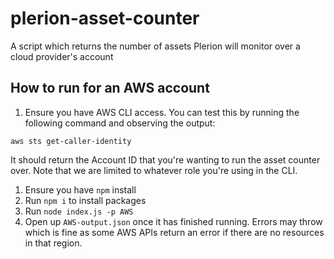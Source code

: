 # plerion-asset-counter
A script which returns the number of assets Plerion will monitor over a cloud provider's account

## How to run for an AWS account
1. Ensure you have AWS CLI access. You can test this by running the following command and observing the output:
```
aws sts get-caller-identity
```
It should return the Account ID that you're wanting to run the asset counter over. Note that we are limited to whatever
role you're using in the CLI.
1. Ensure you have `npm` install
2. Run `npm i` to install packages
3. Run `node index.js -p AWS`
4. Open up `AWS-output.json` once it has finished running. Errors may throw which is fine as some AWS APIs return an
error if there are no resources in that region. 
